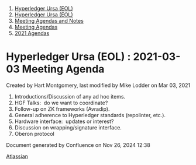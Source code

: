 1. [Hyperledger Ursa (EOL)](index.html)
2. [Hyperledger Ursa (EOL)](19595269.html)
3. [Meeting Agendas and Notes](Meeting-Agendas-and-Notes_19603313.html)
4. [Meeting Agendas](Meeting-Agendas_19603319.html)
5. [2021 Agendas](2021-Agendas_19612025.html)

# Hyperledger Ursa (EOL) : 2021-03-03 Meeting Agenda

Created by Hart Montgomery, last modified by Mike Lodder on Mar 03, 2021

1. Introductions/Discussion of any ad hoc items.
2. HGF Talks:  do we want to coordinate?
3. Follow-up on ZK frameworks (Avradip).
4. General adherence to Hyperledger standards (repolinter, etc.).
5. Hardware interface:  updates or interest?
6. Discussion on wrapping/signature interface.
7. Oberon protocol

Document generated by Confluence on Nov 26, 2024 12:38

[Atlassian](http://www.atlassian.com/)
